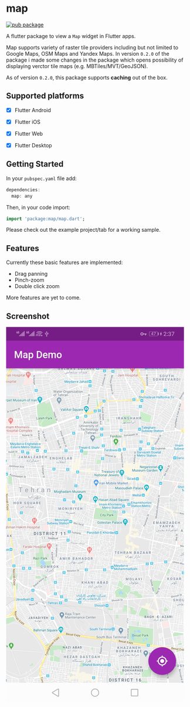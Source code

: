 # map
[![pub package](https://img.shields.io/pub/v/map.svg)](https://pub.dartlang.org/packages/map)

A flutter package to view a `Map` widget in Flutter apps.

Map supports variety of raster tile providers including but not limited to Google Maps, OSM Maps and Yandex Maps. In version `0.2.0` of the package i made some changes in the package which opens possibility of displaying verctor tile maps (e.g. MBTiles/MVT/GeoJSON).

As of version `0.2.0`, this package supports **caching** out of the box.

## Supported platforms

* [x] Flutter Android
* [x] Flutter iOS
* [x] Flutter Web
* [x] Flutter Desktop


## Getting Started

In your `pubspec.yaml` file add:

```dart
dependencies:
  map: any
```
Then, in your code import:

```dart
import 'package:map/map.dart';
```

Please check out the example project/tab for a working sample.

## Features

Currently these basic features are implemented:

- Drag panning
- Pinch-zoom
- Double click zoom

More features are yet to come.


## Screenshot

![Map Screenshot](screenshots/map01.png)
